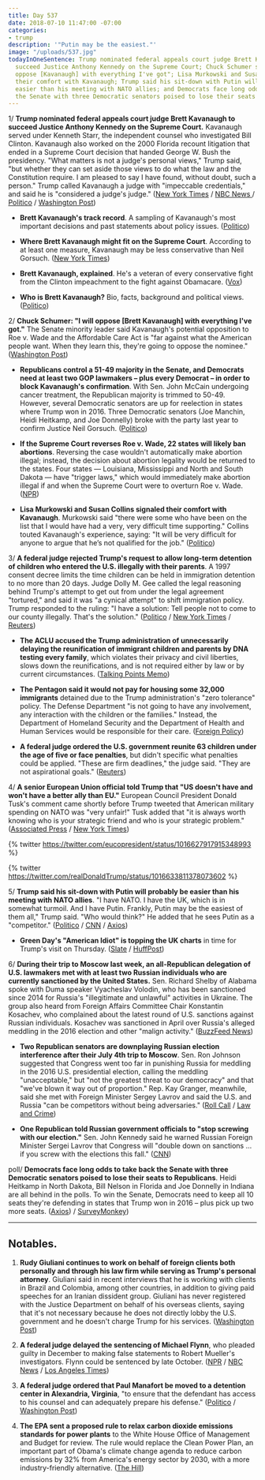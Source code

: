 ```yaml
---
title: Day 537
date: 2018-07-10 11:47:00 -07:00
categories:
- trump
description: '"Putin may be the easiest."'
image: "/uploads/537.jpg"
todayInOneSentence: Trump nominated federal appeals court judge Brett Kavanaugh to
  succeed Justice Anthony Kennedy on the Supreme Court; Chuck Schumer said he "will
  oppose [Kavanaugh] with everything I've got"; Lisa Murkowski and Susan Collins signaled
  their comfort with Kavanaugh; Trump said his sit-down with Putin will probably be
  easier than his meeting with NATO allies; and Democrats face long odds to take back
  the Senate with three Democratic senators poised to lose their seats to Republicans.
---
```


1/ **Trump nominated federal appeals court judge Brett Kavanaugh to succeed Justice Anthony Kennedy on the Supreme Court.** Kavanaugh served under Kenneth Starr, the independent counsel who investigated Bill Clinton. Kavanaugh also worked on the 2000 Florida recount litigation that ended in a Supreme Court decision that handed George W. Bush the presidency. "What matters is not a judge's personal views," Trump said, "but whether they can set aside those views to do what the law and the Constitution require. I am pleased to say I have found, without doubt, such a person." Trump called Kavanaugh a judge with "impeccable credentials," and said he is "considered a judge's judge." ([New York Times](https://www.nytimes.com/2018/07/09/us/politics/brett-kavanaugh-supreme-court-trump.html) / [NBC News ](https://www.nbcnews.com/politics/supreme-court/trump-taps-federal-appeals-court-judge-brett-kavanaugh-supreme-court-n889921) / [Politico](https://www.politico.com/story/2018/07/09/trumps-supreme-court-pick-thomas-hardiman-and-brett-kavanaugh-702297) / [Washington Post](https://www.washingtonpost.com/politics/trump-supreme-court-pick/2018/07/09/afa8ae36-83a0-11e8-8f6c-46cb43e3f306_story.html))

* **Brett Kavanaugh's track record**. A sampling of Kavanaugh's most important decisions and past statements about policy issues. ([Politico](https://www.politico.com/story/2018/07/09/brett-kavanaugh-track-record-675294))

* **Where Brett Kavanaugh might fit on the Supreme Court**. According to at least one measure, Kavanaugh may be less conservative than Neil Gorsuch. ([New York Times](https://www.nytimes.com/interactive/2018/07/09/us/politics/supreme-court-kavanaugh-justice-conservative.html))

* **Brett Kavanaugh, explained**. He's a veteran of every conservative fight from the Clinton impeachment to the fight against Obamacare. ([Vox](https://www.vox.com/2018/7/9/17548782/brett-kavanaugh-trump-supreme-court-anthony-kennedy))

* **Who is Brett Kavanaugh?** Bio, facts, background and political views. ([Politico](https://www.politico.com/story/2018/07/09/brett-kavanaugh-who-is-he-bio-facts-background-and-political-views-703346))

2/ **Chuck Schumer: "I will oppose \[Brett Kavanaugh\] with everything I've got."** The Senate minority leader said Kavanaugh's potential opposition to Roe v. Wade and the Affordable Care Act is "far against what the American people want. When they learn this, they're going to oppose the nominee." ([Washington Post](https://www.washingtonpost.com/powerpost/i-will-oppose-him-with-everything-ive-got-schumer-says-as-democrats-prepare-to-fight-kavanaugh/2018/07/10/873e48be-8442-11e8-9e80-403a221946a7_story.html))

* **Republicans control a 51-49 majority in the Senate, and Democrats need at least two GOP lawmakers – plus every Democrat – in order to block Kavanaugh's confirmation**. With Sen. John McCain undergoing cancer treatment, the Republican majority is trimmed to 50-49. However, several Democratic senators are up for reelection in states where Trump won in 2016. Three Democratic senators (Joe Manchin, Heidi Heitkamp, and Joe Donnelly) broke with the party last year to confirm Justice Neil Gorsuch. ([Politico](https://www.politico.com/story/2018/07/10/chuck-schumer-kavanaugh-block-706145))

* **If the Supreme Court reverses Roe v. Wade, 22 states will likely ban abortions**. Reversing the case wouldn't automatically make abortion illegal; instead, the decision about abortion legality would be returned to the states. Four states — Louisiana, Mississippi and North and South Dakota — have "trigger laws," which would immediately make abortion illegal if and when the Supreme Court were to overturn Roe v. Wade. ([NPR](https://www.npr.org/sections/health-shots/2018/07/10/627666535/if-high-court-reverses-roe-v-wade-22-states-likely-to-ban-abortion))

* **Lisa Murkowski and Susan Collins signaled their comfort with Kavanaugh**. Murkowski said "there were some who have been on the list that I would have had a very, very difficult time supporting." Collins touted Kavanaugh's experience, saying: "It will be very difficult for anyone to argue that he’s not qualified for the job." ([Politico](https://www.politico.com/story/2018/07/10/kavanaugh-collins-murkowski-senate-confirmation-707545))

3/ **A federal judge rejected Trump's request to allow long-term detention of children who entered the U.S. illegally with their parents**. A 1997 consent decree limits the time children can be held in immigration detention to no more than 20 days. Judge Dolly M. Gee called the legal reasoning behind Trump's attempt to get out from under the legal agreement "tortured," and said it was "a cynical attempt" to shift immigration policy.  Trump responded to the ruling: "I have a solution: Tell people not to come to our county illegally. That's the solution." ([Politico](https://www.politico.com/story/2018/07/09/judge-rejects-trump-request-flores-immigrant-children-704019) / [New York Times](https://www.nytimes.com/2018/07/09/us/migrants-family-separation-reunification.html) / [Reuters](https://www.reuters.com/article/us-usa-immigration-trump/trump-blasts-migrants-as-courts-reject-detention-policies-idUSKBN1K01IH))

* **The ACLU accused the Trump administration of unnecessarily delaying the reunification of immigrant children and parents by DNA testing every family**, which violates their privacy and civil liberties, slows down the reunifications, and is not required either by law or by current circumstances. ([Talking Points Memo](https://talkingpointsmemo.com/dc/aclu-accuses-trump-admin-of-using-dna-tests-to-slow-walk-family-reunifications))

* **The Pentagon said it would not pay for housing some 32,000 immigrants** detained due to the Trump administration's "zero tolerance" policy. The Defense Department "is not going to have any involvement, any interaction with the children or the families." Instead, the Department of Homeland Security and the Department of Health and Human Services would be responsible for their care. ([Foreign Policy](https://foreignpolicy.com/2018/07/09/pentagon-says-it-wont-pay-for-housing-of-immigrants/))

* **A federal judge ordered the U.S. government reunite 63 children under the age of five or face penalties**, but didn't specific what penalties could be applied. "These are firm deadlines," the judge said. "They are not aspirational goals." ([Reuters](https://www.reuters.com/article/us-usa-immigration/judge-says-u-s-must-reunite-migrant-families-or-face-penalties-idUSKBN1K022G?))

4/ **A senior European Union official told Trump that "US doesn't have and won't have a better ally than EU."** European Council President Donald Tusk's comment came shortly before Trump tweeted that American military spending on NATO was "very unfair!" Tusk added that "it is always worth knowing who is your strategic friend and who is your strategic problem." ([Associated Press](https://apnews.com/6bfb06d608264211b0961669de4b2530) / [New York Times](https://www.nytimes.com/2018/07/10/world/europe/trump-donald-tusk-nato.html))

{% twitter https://twitter.com/eucopresident/status/1016627917915348993 %}

{% twitter https://twitter.com/realDonaldTrump/status/1016633811378073602 %}

5/ **Trump said his sit-down with Putin will probably be easier than his meeting with NATO allies**. "I have NATO. I have the UK, which is in somewhat turmoil. And I have Putin. Frankly, Putin may be the easiest of them all," Trump said. "Who would think?" He added that he sees Putin as a "competitor." ([Politico](https://www.politico.com/story/2018/07/10/trump-putin-meeting-2018-706141) / [CNN](https://www.cnn.com/2018/07/10/politics/trump-putin-meeting/index.html) / [Axios](https://www.axios.com/trump-meeting-with-putin-might-be-easier-than-nato-meeting-d00cbeb5-20b0-428a-837a-0c235681d50a.html))

* **Green Day's "American Idiot" is topping the UK charts** in time for Trump's visit on Thursday. ([Slate](https://slate.com/culture/2018/07/green-days-american-idiot-climbs-the-music-charts-in-advance-of-trumps-u-k-visit.html) / [HuffPost](https://www.huffingtonpost.com/entry/greendays-american-idiot-is-topping-uk-charts-upon-trumps-visit_us_5b43c593e4b07aea75430e90))

6/ **During their trip to Moscow last week, an all-Republican delegation of U.S. lawmakers met with at least two Russian individuals who are currently sanctioned by the United States.** Sen. Richard Shelby of Alabama spoke with Duma speaker Vyacheslav Volodin, who has been sanctioned since 2014 for Russia's "illegitimate and unlawful" activities in Ukraine. The group also heard from Foreign Affairs Committee Chair Konstantin Kosachev, who complained about the latest round of U.S. sanctions against Russian individuals. Kosachev was sanctioned in April over Russia's alleged meddling in the 2016 election and other "malign activity." ([BuzzFeed News](https://www.buzzfeed.com/emilytamkin/us-republican-delegation-met-with-sanctioned-russians-in?utm_term=.xdZ0NkpwRp#.mk2Gkzdved))

* **Two Republican senators are downplaying Russian election interference after their July 4th trip to Moscow**. Sen. Ron Johnson suggested that Congress went too far in punishing Russia for meddling in the 2016 U.S. presidential election, calling the meddling "unacceptable," but "not the greatest threat to our democracy" and that "we've blown it way out of proportion." Rep. Kay Granger, meanwhile, said she met with Foreign Minister Sergey Lavrov and said the U.S. and Russia "can be competitors without being adversaries." ([Roll Call](https://www.rollcall.com/news/politics/republican-senator-returns-moscow-says-election-meddling-overblown) / [Law and Crime](https://lawandcrime.com/high-profile/two-republicans-are-openly-downplaying-russian-election-interference-after-july-4-trip-to-moscow/))

* **One Republican told Russian government officials to "stop screwing with our election."** Sen. John Kennedy said he warned Russian Foreign Minister Sergei Lavrov that Congress will "double down on sanctions ... if you screw with the elections this fall." ([CNN](https://www.cnn.com/2018/07/09/politics/kennedy-russian-government-cnntv/index.html))

poll/ **Democrats face long odds to take back the Senate with three Democratic senators poised to lose their seats to Republicans**. Heidi Heitkamp in North Dakota, Bill Nelson in Florida and Joe Donnelly in Indiana are all behind in the polls. To win the Senate, Democrats need to keep all 10 seats they're defending in states that Trump won in 2016 – plus pick up two more seats. ([Axios](https://www.axios.com/poll-democrats-2018-midterms-senate-5eb4075f-4325-46aa-bda5-699b814d9dd7.html)) / [SurveyMonkey](https://www.surveymonkey.com/curiosity/senate-battleground-polls-show-democrats-in-a-tight-spot/))

---

## Notables.

1. **Rudy Giuliani continues to work on behalf of foreign clients both personally and through his law firm while serving as Trump's personal attorney**. Giuliani said in recent interviews that he is working with clients in Brazil and Colombia, among other countries, in addition to giving paid speeches for an Iranian dissident group. Giuliani has never registered with the Justice Department on behalf of his overseas clients, saying that it's not necessary because he does not directly lobby the U.S. government and he doesn't charge Trump for his services. ([Washington Post](https://www.washingtonpost.com/politics/giuliani-works-for-foreign-clients-while-serving-as-trumps-attorney/2018/07/09/e21554ae-7988-11e8-80be-6d32e182a3bc_story.html?utm_term=.258f7094ce83))

2. **A federal judge delayed the sentencing of Michael Flynn**, who pleaded guilty in December to making false statements to Robert Mueller's investigators. Flynn could be sentenced by late October. ([NPR](https://www.npr.org/2018/07/10/627668610/judge-sets-timeline-that-could-mean-flynn-is-sentenced-in-october) / [NBC News](https://www.nbcnews.com/news/crime-courts/michael-flynn-pushes-faster-sentencing-russia-probe-n890216) / [Los Angeles Times](http://www.latimes.com/politics/la-na-pol-mike-flynn-court-20180710-story.html))

3. **A federal judge ordered that Paul Manafort be moved to a detention center in Alexandria, Virginia**, "to ensure that the defendant has access to his counsel and can adequately prepare his defense." ([Politico](https://www.politico.com/story/2018/07/10/paul-manafort-transfer-jail-707425) / [Washington Post](https://www.washingtonpost.com/local/public-safety/judge-orders-paul-manafort-moved-to-alexandria-jail/2018/07/10/465edf7e-8394-11e8-8553-a3ce89036c78_story.html))

4. **The EPA sent a proposed rule to relax carbon dioxide emissions standards for power plants** to the White House Office of Management and Budget for review. The rule would replace the Clean Power Plan, an important part of Obama's climate change agenda to reduce carbon emissions by 32% from America's energy sector by 2030, with a more industry-friendly alternative. ([The Hill](http://thehill.com/policy/energy-environment/396298-trump-admin-moves-forward-on-replacing-obama-epa-climate-rule))